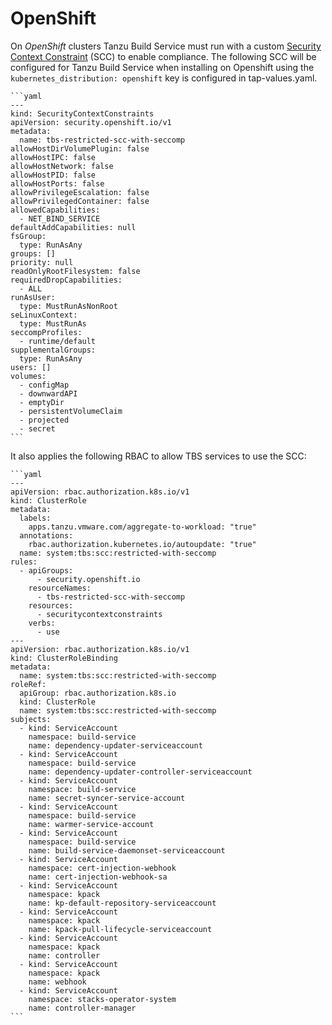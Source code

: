 # OpenShift

On _OpenShift_ clusters Tanzu Build Service must run with a custom [Security Context Constraint](https://docs.openshift.com/container-platform/4.10/authentication/managing-security-context-constraints.html) (SCC) to enable compliance.
The following SCC will be configured for Tanzu Build Service when installing on Openshift using the `kubernetes_distribution: openshift` key is configured in tap-values.yaml.

    ```yaml
    ---
    kind: SecurityContextConstraints
    apiVersion: security.openshift.io/v1
    metadata:
      name: tbs-restricted-scc-with-seccomp
    allowHostDirVolumePlugin: false
    allowHostIPC: false
    allowHostNetwork: false
    allowHostPID: false
    allowHostPorts: false
    allowPrivilegeEscalation: false
    allowPrivilegedContainer: false
    allowedCapabilities:
      - NET_BIND_SERVICE
    defaultAddCapabilities: null
    fsGroup:
      type: RunAsAny
    groups: []
    priority: null
    readOnlyRootFilesystem: false
    requiredDropCapabilities:
      - ALL
    runAsUser:
      type: MustRunAsNonRoot
    seLinuxContext:
      type: MustRunAs
    seccompProfiles:
      - runtime/default
    supplementalGroups:
      type: RunAsAny
    users: []
    volumes:
      - configMap
      - downwardAPI
      - emptyDir
      - persistentVolumeClaim
      - projected
      - secret
    ```

It also applies the following RBAC to allow TBS services to use the SCC:

    ```yaml
    ---
    apiVersion: rbac.authorization.k8s.io/v1
    kind: ClusterRole
    metadata:
      labels:
        apps.tanzu.vmware.com/aggregate-to-workload: "true"
      annotations:
        rbac.authorization.kubernetes.io/autoupdate: "true"
      name: system:tbs:scc:restricted-with-seccomp
    rules:
      - apiGroups:
          - security.openshift.io
        resourceNames:
          - tbs-restricted-scc-with-seccomp
        resources:
          - securitycontextconstraints
        verbs:
          - use
    ---
    apiVersion: rbac.authorization.k8s.io/v1
    kind: ClusterRoleBinding
    metadata:
      name: system:tbs:scc:restricted-with-seccomp
    roleRef:
      apiGroup: rbac.authorization.k8s.io
      kind: ClusterRole
      name: system:tbs:scc:restricted-with-seccomp
    subjects:
      - kind: ServiceAccount
        namespace: build-service
        name: dependency-updater-serviceaccount
      - kind: ServiceAccount
        namespace: build-service
        name: dependency-updater-controller-serviceaccount
      - kind: ServiceAccount
        namespace: build-service
        name: secret-syncer-service-account
      - kind: ServiceAccount
        namespace: build-service
        name: warmer-service-account
      - kind: ServiceAccount
        namespace: build-service
        name: build-service-daemonset-serviceaccount
      - kind: ServiceAccount
        namespace: cert-injection-webhook
        name: cert-injection-webhook-sa
      - kind: ServiceAccount
        namespace: kpack
        name: kp-default-repository-serviceaccount
      - kind: ServiceAccount
        namespace: kpack
        name: kpack-pull-lifecycle-serviceaccount
      - kind: ServiceAccount
        namespace: kpack
        name: controller
      - kind: ServiceAccount
        namespace: kpack
        name: webhook
      - kind: ServiceAccount
        namespace: stacks-operator-system
        name: controller-manager
    ```
